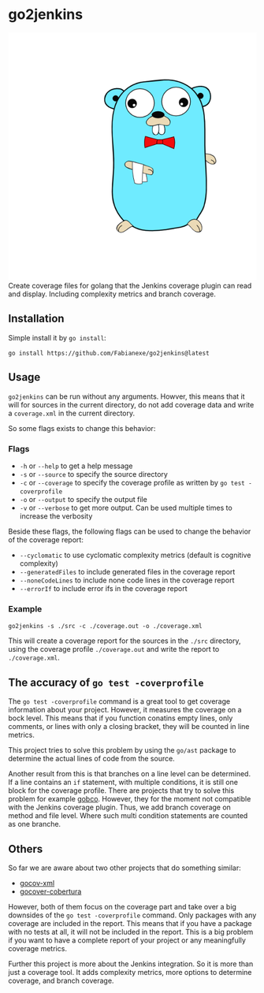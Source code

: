 # go2jenkins
![Create Jenkins coverage files for golang](./img/logo.png "Create Jenkins coverage files for golang")
Create coverage files for golang that the Jenkins coverage plugin can read and display.
Including complexity metrics and branch coverage.

## Installation
Simple install it by `go install`:
```
go install https://github.com/Fabianexe/go2jenkins@latest
```

## Usage
`go2jenkins` can be run without any arguments.
Howver, this means that it will for sources in the current directory, 
do not add coverage data and write a `coverage.xml` in the current directory.

So some flags exists to change this behavior:
### Flags
* `-h` or `--help` to get a help message
* `-s` or `--source` to specify the source directory
* `-c` or `--coverage` to specify the coverage profile as written by `go test -coverprofile`
* `-o` or `--output` to specify the output file
* `-v` or `--verbose` to get more output. Can be used multiple times to increase the verbosity

Beside these flags, the following flags can be used to change the behavior of the coverage report:
*  `--cyclomatic` to use cyclomatic complexity metrics (default is cognitive complexity)
*  `--generatedFiles` to include generated files in the coverage report 
* `--noneCodeLines` to include none code lines in the coverage report 
* `--errorIf` to include error ifs in the coverage report 

### Example
```
go2jenkins -s ./src -c ./coverage.out -o ./coverage.xml
```
This will create a coverage report for the sources in the `./src` directory,
using the coverage profile `./coverage.out` and write the report to `./coverage.xml`.

## The accuracy of `go test -coverprofile`
The `go test -coverprofile` command is a great tool to get coverage information about your project.
However, it measures the coverage on a bock level. This means that if you function conatins empty lines, only comments, 
or lines with only a closing bracket, they will be counted in line metrics.

This project tries to solve this problem by using the `go/ast` package to determine the actual lines of code from the source.

Another result from this is that branches on a line level can be determined. If a line contains an `if` statement,
with multiple conditions, it is still one block for the coverage profile. There are projects that try to solve this problem
for example [gobco](https://github.com/rillig/gobco). However, they for the moment not compatible with the Jenkins coverage plugin.
Thus, we add branch coverage on method and file level. Where such multi condition statements are counted as one branche.

## Others
So far we are aware about two other projects that do something similar:
* [gocov-xml](https://github.com/AlekSi/gocov-xml)
* [gocover-cobertura](https://github.com/boumenot/gocover-cobertura) 

However, both of them focus on the coverage part and take over a big downsides of the `go test -coverprofile` command.
Only packages with any coverage are included in the report. 
This means that if you have a package with no tests at all, it will not be included in the report. 
This is a big problem if you want to have a complete report of your project or any meaningfully coverage metrics.

Further this project is more about the Jenkins integration. So it is more than just a coverage tool.
It adds complexity metrics, more options to determine coverage, and branch coverage.
